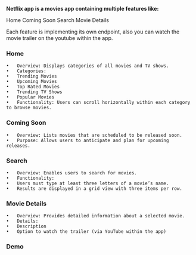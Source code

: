 **Netflix app is a movies app containing multiple features like:**

  Home
  Coming Soon
  Search
  Movie Details

Each feature is implementing its own endpoint, also you can watch the movie trailer on the youtube within the app.

### Home

	•	Overview: Displays categories of all movies and TV shows.
	•	Categories:
	•	Trending Movies
	•	Upcoming Movies
	•	Top Rated Movies
	•	Trending TV Shows
	•	Popular Movies
	•	Functionality: Users can scroll horizontally within each category to browse movies.

### Coming Soon

	•	Overview: Lists movies that are scheduled to be released soon.
	•	Purpose: Allows users to anticipate and plan for upcoming releases.

### Search

	•	Overview: Enables users to search for movies.
	•	Functionality:
	•	Users must type at least three letters of a movie’s name.
	•	Results are displayed in a grid view with three items per row.

### Movie Details

	•	Overview: Provides detailed information about a selected movie.
	•	Details:
	•	Description
	•	Option to watch the trailer (via YouTube within the app)

### Demo


